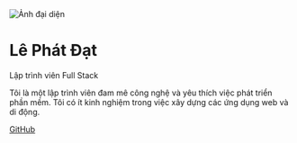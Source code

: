 <!DOCTYPE html>
<html lang="vi">
<head>
    <meta charset="UTF-8">
    <meta name="viewport" content="width=device-width, initial-scale=1.0">
</head>
<body>
    <div class="container">
        <div class="profile">
            <img src="avatar.jpg" alt="Ảnh đại diện" class="avatar">
            <h1>Lê Phát Đạt</h1>
            <p class="title">Lập trình viên Full Stack</p>
            <p class="description">Tôi là một lập trình viên đam mê công nghệ và yêu thích việc phát triển phần mềm. Tôi có ít kinh nghiệm trong việc xây dựng các ứng dụng web và di động.</p>
            <div class="social-links">
                <a href="https://github.com/lephatdatcr123/lephatdatcr123/edit/main/README.md" target="_blank">GitHub</a>
            </div>
        </div>
    </div>
</body>
</html>
